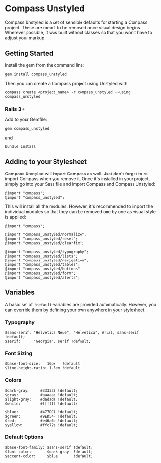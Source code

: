Compass Unstyled
==========================

Compass Unstyled is a set of sensible defaults for starting a Compass project. These are meant to be removed once visual design begins. Wherever possible, it was built without classes so that you won't have to adjust your markup.

## Getting Started

Install the gem from the command line:

    gem install compass_unstyled

Then you can create a Compass project using Unstyled with

    compass create <project_name> -r compass_unstyled --using compass_unstyled

### Rails 3+

Add to your Gemfile:

    gem compass_unstyled

and

    bundle install

## Adding to your Stylesheet

Compass Unstyled will import Compass as well. Just don't forget to re-import Compass when you remove it. Once it's installed in your project, simply go into your Sass file and import Compass and Compass Unstyled:

    @import "compass";
    @import "compass_unstyled";

This will install all the modules. However, it's recommended to import the individual modules so that they can be removed one by one as visual style is applied:

    @import "compass";

    @import "compass_unstyled/normalize";
    @import "compass_unstyled/reset";
    @import "compass_unstyled/clearfix";

    @import "compass_unstyled/typography";
    @import "compass_unstyled/lists";
    @import "compass_unstyled/navigation";
    @import "compass_unstyled/tables";
    @import "compass_unstyled/buttons";
    @import "compass_unstyled/form";
    @import "compass_unstyled/alerts";

## Variables

A basic set of `!default` variables are provided automatically. However, you can override them by defining your own anywhere in your stylesheet.

### Typography

    $sans-serif: "Helvetica Neue", "Helvetica", Arial, sans-serif !default;
    $serif:      "Georgia", serif !default;

### Font Sizing

    $base-font-size:   16px   !default;
    $line-height-ratio: 1.5em !default;

### Colors

    $dark-gray:     #333333 !default;
    $gray:          #aaaaaa !default;
    $light-gray:    #dadada !default;
    $white:         #ffffff !default;

    $blue:          #477DCA !default;
    $green:         #9ED54F !default;
    $red:           #e46a6e !default;
    $yellow:        #ffc72a !default;

### Default Options

    $base-font-family: $sans-serif !default;
    $font-color:       $dark-gray  !default;
    $accent-color:     $blue       !default;